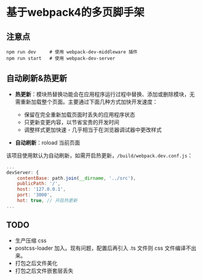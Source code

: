 # 基于webpack4的多页脚手架

## 注意点

```shell
npm run dev     # 使用 webpack-dev-middleware 插件
npm run start   # 使用 webpack-dev-server
```

## 自动刷新&热更新

- **热更新**：模块热替换功能会在应用程序运行过程中替换、添加或删除模块，无需重新加载整个页面。主要通过下面几种方式加快开发速度：
    - 保留在完全重新加载页面时丢失的应用程序状态
    - 只更新变更内容，以节省宝贵的开发时间
    - 调整样式更加快速 - 几乎相当于在浏览器调试器中更改样式

- **自动刷新**：roload 当前页面

该项目使用默认为自动刷新，如需开启热更新，`/build/webpack.dev.conf.js`：

```js
...
devServer: {
    contentBase: path.join(__dirname, '../src'),
    publicPath: '/',
    host: '127.0.0.1',
    port: '3000',
    hot: true, // 开启热更新
...
```


## TODO

- 生产压缩 css
- postcss-loader 加入。现有问题，配置后再引入 .ts 文件则 css 文件编译不出来。
- 打包之后文件美化
- 打包之后文件嵌套层丢失